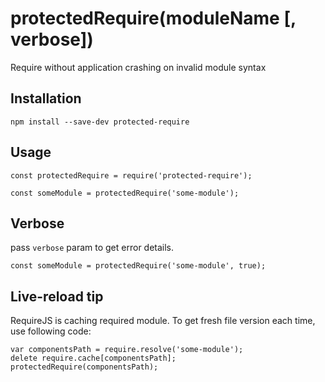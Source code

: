 # protectedRequire(moduleName [, verbose])
Require without application crashing on invalid module syntax


## Installation
```
npm install --save-dev protected-require
```


## Usage
```
const protectedRequire = require('protected-require');

const someModule = protectedRequire('some-module');
```


## Verbose
pass `verbose` param to get error details.
```
const someModule = protectedRequire('some-module', true);
```

## Live-reload tip
RequireJS is caching required module. To get fresh file version each time, use following code: 
```
var componentsPath = require.resolve('some-module');
delete require.cache[componentsPath];
protectedRequire(componentsPath);
```
